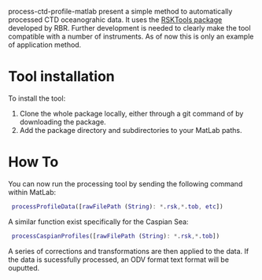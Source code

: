  process-ctd-profile-matlab present a simple method to automatically processed CTD oceanograhic data. It uses the [RSKTools package](https://bitbucket.org/rbr/rsktools/src/master/) developed by RBR. Further development is needed to clearly make the tool compatible with a number of instruments. As of now this is only an example of application method.

# Tool installation
 To install the tool:
 1. Clone the whole package locally, either through a git command of by downloading the package.
 2. Add the package directory and subdirectories to your MatLab paths.

# How To
 You can now run the processing tool by sending the following command within MatLab:

``` matlab
 processProfileData([rawFilePath (String): *.rsk,*.tob, etc]) 
 ```

A similar function exist specifically for the Caspian Sea:

``` matlab
 processCaspianProfiles([rawFilePath (String): *.rsk,*.tob]) 
 ```

A series of corrections and transformations are then applied to the data. If the data is sucessfully processed, an ODV format text format will be ouputted.